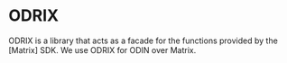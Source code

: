 # ODRIX

ODRIX is a library that acts as a facade for the functions provided by the [Matrix] SDK. We use ODRIX for ODIN over Matrix.